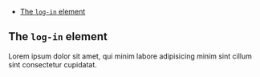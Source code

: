 <!-- toc -->

- [The `log-in` element](#the-log-in-element)

<!-- tocstop -->

## The `log-in` element

Lorem ipsum dolor sit amet, qui minim labore adipisicing minim sint cillum sint consectetur cupidatat.